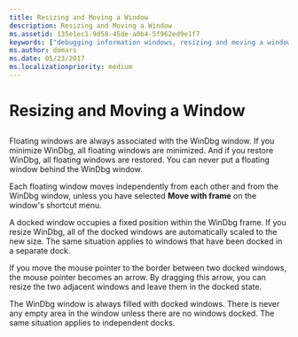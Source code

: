 ```yaml
---
title: Resizing and Moving a Window
description: Resizing and Moving a Window
ms.assetid: 135e1ec1-9d58-45de-a0b4-5f962ed9e1f7
keywords: ["debugging information windows, resizing and moving a window", "resizing and moving windows"]
ms.author: domars
ms.date: 05/23/2017
ms.localizationpriority: medium
---
```


# Resizing and Moving a Window


## <span id="ddk_resizing_and_moving_windows_dbg"></span><span id="DDK_RESIZING_AND_MOVING_WINDOWS_DBG"></span>


Floating windows are always associated with the WinDbg window. If you minimize WinDbg, all floating windows are minimized. And if you restore WinDbg, all floating windows are restored. You can never put a floating window behind the WinDbg window.

Each floating window moves independently from each other and from the WinDbg window, unless you have selected **Move with frame** on the window's shortcut menu.

A docked window occupies a fixed position within the WinDbg frame. If you resize WinDbg, all of the docked windows are automatically scaled to the new size. The same situation applies to windows that have been docked in a separate dock.

If you move the mouse pointer to the border between two docked windows, the mouse pointer becomes an arrow. By dragging this arrow, you can resize the two adjacent windows and leave them in the docked state.

The WinDbg window is always filled with docked windows. There is never any empty area in the window unless there are no windows docked. The same situation applies to independent docks.

 

 





